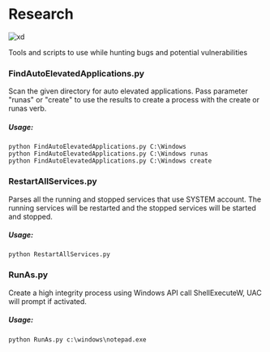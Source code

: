 # Research

![xd](https://img.shields.io/badge/Python-3-blue.svg "Python 3")

Tools and scripts to use while hunting bugs and potential vulnerabilities

### FindAutoElevatedApplications.py
Scan the given directory for auto elevated applications. Pass parameter "runas" or "create" to use the results to create a process with the create or runas verb.

##### Usage:
```
python FindAutoElevatedApplications.py C:\Windows
python FindAutoElevatedApplications.py C:\Windows runas
python FindAutoElevatedApplications.py C:\Windows create
```

### RestartAllServices.py
Parses all the running and stopped services that use SYSTEM account. The running services will be restarted and the stopped services will be started and stopped.

##### Usage:
```
python RestartAllServices.py
```

### RunAs.py
Create a high integrity process using Windows API call ShellExecuteW, UAC will prompt if activated.

##### Usage:
```
python RunAs.py c:\windows\notepad.exe
```
